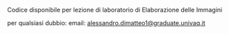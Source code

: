 Codice disponibile per lezione di laboratorio di Elaborazione delle Immagini

per qualsiasi dubbio:
email: alessandro.dimatteo1@graduate.univaq.it
